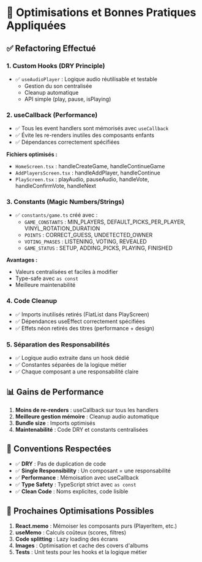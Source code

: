 # 🚀 Optimisations et Bonnes Pratiques Appliquées

## ✅ Refactoring Effectué

### 1. **Custom Hooks** (DRY Principle)
- ✅ `useAudioPlayer` : Logique audio réutilisable et testable
  - Gestion du son centralisée
  - Cleanup automatique
  - API simple (play, pause, isPlaying)

### 2. **useCallback** (Performance)
- ✅ Tous les event handlers sont mémorisés avec `useCallback`
- ✅ Évite les re-renders inutiles des composants enfants
- ✅ Dépendances correctement spécifiées

**Fichiers optimisés :**
- `HomeScreen.tsx` : handleCreateGame, handleContinueGame
- `AddPlayersScreen.tsx` : handleAddPlayer, handleContinue
- `PlayScreen.tsx` : playAudio, pauseAudio, handleVote, handleConfirmVote, handleNext

### 3. **Constants** (Magic Numbers/Strings)
- ✅ `constants/game.ts` créé avec :
  - `GAME_CONSTANTS` : MIN_PLAYERS, DEFAULT_PICKS_PER_PLAYER, VINYL_ROTATION_DURATION
  - `POINTS` : CORRECT_GUESS, UNDETECTED_OWNER
  - `VOTING_PHASES` : LISTENING, VOTING, REVEALED
  - `GAME_STATUS` : SETUP, ADDING_PICKS, PLAYING, FINISHED

**Avantages :**
- Valeurs centralisées et faciles à modifier
- Type-safe avec `as const`
- Meilleure maintenabilité

### 4. **Code Cleanup**
- ✅ Imports inutilisés retirés (FlatList dans PlayScreen)
- ✅ Dépendances useEffect correctement spécifiées
- ✅ Effets néon retirés des titres (performance + design)

### 5. **Séparation des Responsabilités**
- ✅ Logique audio extraite dans un hook dédié
- ✅ Constantes séparées de la logique métier
- ✅ Chaque composant a une responsabilité claire

## 📊 Gains de Performance

1. **Moins de re-renders** : useCallback sur tous les handlers
2. **Meilleure gestion mémoire** : Cleanup audio automatique
3. **Bundle size** : Imports optimisés
4. **Maintenabilité** : Code DRY et constants centralisées

## 🎯 Conventions Respectées

- ✅ **DRY** : Pas de duplication de code
- ✅ **Single Responsibility** : Un composant = une responsabilité
- ✅ **Performance** : Mémoisation avec useCallback
- ✅ **Type Safety** : TypeScript strict avec `as const`
- ✅ **Clean Code** : Noms explicites, code lisible

## 🔄 Prochaines Optimisations Possibles

1. **React.memo** : Mémoiser les composants purs (PlayerItem, etc.)
2. **useMemo** : Calculs coûteux (scores, filtres)
3. **Code splitting** : Lazy loading des écrans
4. **Images** : Optimisation et cache des covers d'albums
5. **Tests** : Unit tests pour les hooks et la logique métier
